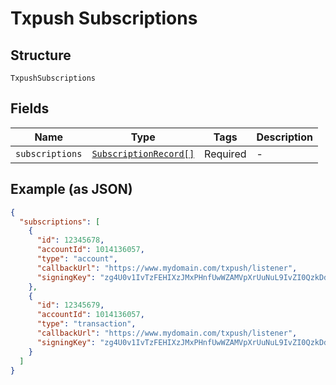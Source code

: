 
# Txpush Subscriptions

## Structure

`TxpushSubscriptions`

## Fields

| Name | Type | Tags | Description |
|  --- | --- | --- | --- |
| `subscriptions` | [`SubscriptionRecord[]`](../../doc/models/subscription-record.md) | Required | - |

## Example (as JSON)

```json
{
  "subscriptions": [
    {
      "id": 12345678,
      "accountId": 1014136057,
      "type": "account",
      "callbackUrl": "https://www.mydomain.com/txpush/listener",
      "signingKey": "zg4U0v1IvTzFEHIXzJMxPHnfUwWZAMVpXrUuNuL9IvZI0QzkDdwp39IAKuNOFxOVqCOgHLMS1Zpe4ZL40NX83aJkqI6v0Ez5B7BLBtvr7Ag11kPH3uG1taTeOV0CTyI4LOg7ohSHn0DqaRu2aBq26KI90nYe0CecTCzzhu4yMXL43JV8YfydAexNdkzfg8tY44MlhBPUh2neHW2EFTT2ja4s4Ul10JgID03un8WBSrIm2adHw3QYJB4jk4k1e"
    },
    {
      "id": 12345679,
      "accountId": 1014136057,
      "type": "transaction",
      "callbackUrl": "https://www.mydomain.com/txpush/listener",
      "signingKey": "zg4U0v1IvTzFEHIXzJMxPHnfUwWZAMVpXrUuNuL9IvZI0QzkDdwp39IAKuNOFxOVqCOgHLMS1Zp7aZL40NX8ekJkqI6v0Ez5B7BLBtvr7Ag11kPH3uG1taTeOV0CTyI4LOg7ohSHn0DqaRu2aBq26KI90nYe0CecTCzzhu4yMXL43JV8YfydAexNdkzfg8tY44MlhBPUh2neHW2EFTT2ja4s4Ul10JgID03un8WBSrIm2adHw3QYJB6K84k1e"
    }
  ]
}
```

